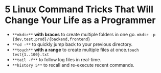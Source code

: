 # 5 Linux Command Tricks That Will Change Your Life as a Programmer

- `**mkdir**` **with braces** to create multiple folders in one go.
```mkdir -p {dev,test,prod}/{backend,frontend}```
- `**cd -**` to quickly jump back to your previous directory.
- `**touch**` **with a range** to create multiple files at once.```touch test{1..100}.txt```
- `**tail -f**` to follow log files in real-time.
- `**history 5**` to recall and re-execute recent commands.